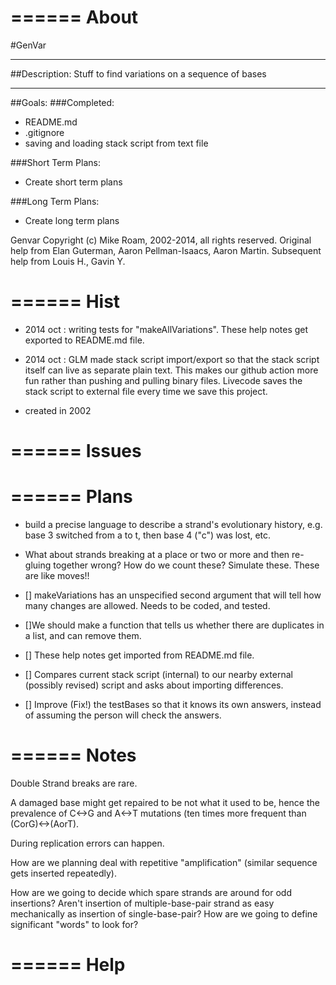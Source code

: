 #  ======    About#GenVar---##Description:Stuff to find variations on a sequence of bases---##Goals:###Completed:* README.md* .gitignore* saving and loading stack script from text file###Short Term Plans:* Create short term plans###Long Term Plans:* Create long term plansGenvarCopyright (c) Mike Roam, 2002-2014, all rights reserved.Original help from Elan Guterman, Aaron Pellman-Isaacs, Aaron Martin.Subsequent help from Louis H., Gavin Y.#  ======    Hist* 2014 oct : writing tests for "makeAllVariations". These help notes get exported to README.md file.* 2014 oct : GLM made stack script import/export so that the stack script itself can live as separate plain text. This makes our github action more fun rather than pushing and pulling binary files. Livecode saves the stack script to external file every time we save this project. * created in 2002#  ======    Issues#  ======    Plans* build a precise language to describe a strand's evolutionary history, e.g.  base 3 switched from a to t, then base 4 ("c") was lost, etc.* What about strands breaking at a place or two or more and then re-gluing together wrong? How do we count these? Simulate these. These are like moves!!* [] makeVariations has an unspecified second argument that will tell how many changes are allowed. Needs to be coded, and tested.* []We should make a function that tells us whether there are duplicates in a list, and can remove them.* [] These help notes get imported from README.md file.* [] Compares current stack script (internal) to our nearby external (possibly revised) script and asks about importing differences.* [] Improve (Fix!) the testBases so that it knows its own answers, instead of assuming the person will check the answers.#  ======    NotesDouble Strand breaks are rare.A damaged base might get repaired to be not what it used to be, hence the prevalence of C<->G and A<->T mutations (ten times more frequent than (CorG)<->(AorT).During replication errors can happen.How are we planning deal with repetitive "amplification" (similar sequence gets inserted repeatedly).How are we going to decide which spare strands are around for odd insertions?Aren't insertion of multiple-base-pair strand as easy mechanically as insertion of single-base-pair?How are we going to define significant "words" to look for?#  ======    Help